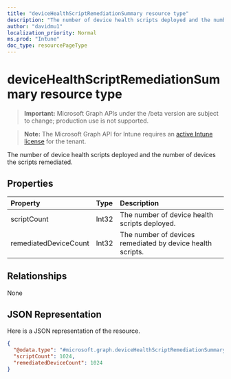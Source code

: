 ```yaml
---
title: "deviceHealthScriptRemediationSummary resource type"
description: "The number of device health scripts deployed and the number of devices the scripts remediated."
author: "davidmu1"
localization_priority: Normal
ms.prod: "Intune"
doc_type: resourcePageType
---
```


# deviceHealthScriptRemediationSummary resource type

> **Important:** Microsoft Graph APIs under the /beta version are subject to change; production use is not supported.

> **Note:** The Microsoft Graph API for Intune requires an [active Intune license](https://go.microsoft.com/fwlink/?linkid=839381) for the tenant.

The number of device health scripts deployed and the number of devices the scripts remediated.

## Properties
|Property|Type|Description|
|:---|:---|:---|
|scriptCount|Int32|The number of device health scripts deployed.|
|remediatedDeviceCount|Int32|The number of devices remediated by device health scripts.|

## Relationships
None

## JSON Representation
Here is a JSON representation of the resource.
<!-- {
  "blockType": "resource",
  "@odata.type": "microsoft.graph.deviceHealthScriptRemediationSummary"
}
-->
``` json
{
  "@odata.type": "#microsoft.graph.deviceHealthScriptRemediationSummary",
  "scriptCount": 1024,
  "remediatedDeviceCount": 1024
}
```



